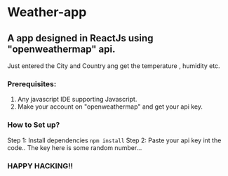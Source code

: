 # Weather-app

## A app designed in ReactJs using "openweathermap" api.
Just entered the City and Country ang get the temperature , humidity etc.

### Prerequisites:
1. Any javascript IDE supporting Javascript.
2. Make your account on "openweathermap" and get your api key.

### How to Set up?
Step 1: Install dependencies 
        ``` npm install ```
Step 2: Paste your api key int the code.. The key here is some random number...


### HAPPY HACKING!!
